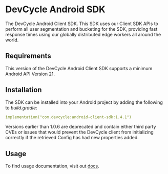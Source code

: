 # DevCycle Android SDK

The DevCycle Android Client SDK. This SDK uses our Client SDK APIs to perform all user segmentation 
and bucketing for the SDK, providing fast response times using our globally distributed edge workers 
all around the world.

## Requirements

This version of the DevCycle Android Client SDK supports a minimum Android API Version 21.

## Installation

The SDK can be installed into your Android project by adding the following to *build.gradle*:

```yaml
implementation("com.devcycle:android-client-sdk:1.4.1")
```

Versions earlier than 1.0.6 are deprecated and contain either third party CVEs or issues that would prevent the DevCycle client from initializing correctly if the retrieved Config has had new properties added.

## Usage

To find usage documentation, visit out [docs](https://docs.devcycle.com/docs/sdk/client-side-sdks/android#usage).